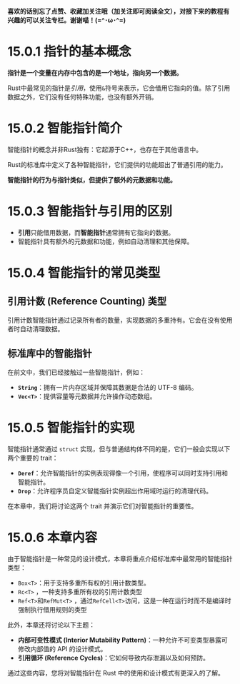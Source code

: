 **喜欢的话别忘了点赞、收藏加关注哦（加关注即可阅读全文），对接下来的教程有兴趣的可以关注专栏。谢谢喵！(=^･ω･^=)**
# 15.0.1 指针的基本概念
**指针是一个变量在内存中包含的是一个地址，指向另一个数据。**

Rust中最常见的指针是*引用*，使用`&`符号来表示，它会借用它指向的值。除了引用数据之外，它们没有任何特殊功能，也没有额外开销。

# 15.0.2 智能指针简介
智能指针的概念并非Rust独有：它起源于C++，也存在于其他语言中。

Rust的标准库中定义了各种智能指针，它们提供的功能超出了普通引用的能力。

**智能指针的行为与指针类似，但提供了额外的元数据和功能。**

# 15.0.3 智能指针与引用的区别
- **引用**只能借用数据，而**智能指针**通常拥有它指向的数据。
- 智能指针具有额外的元数据和功能，例如自动清理和其他保障。

# 15.0.4 智能指针的常见类型
## 引用计数 (Reference Counting) 类型
引用计数智能指针通过记录所有者的数量，实现数据的多重持有。它会在没有使用者时自动清理数据。

## 标准库中的智能指针
在前文中，我们已经接触过一些智能指针，例如：
- **`String`**：拥有一片内存区域并保障其数据是合法的 UTF-8 编码。
- **`Vec<T>`**：提供容量等元数据并允许操作动态数组。

# 15.0.5 智能指针的实现
智能指针通常通过 `struct` 实现，但与普通结构体不同的是，它们一般会实现以下两个重要的 trait：

- **`Deref`**：允许智能指针的实例表现得像一个引用，使程序可以同时支持引用和智能指针。
- **`Drop`**：允许程序员自定义智能指针实例超出作用域时运行的清理代码。

在本章中，我们将讨论这两个 trait 并演示它们对智能指针的重要性。

# 15.0.6 本章内容
由于智能指针是一种常见的设计模式，本章将重点介绍标准库中最常用的智能指针类型：

- `Box<T>`：用于支持多重所有权的引用计数类型。
- `Rc<T>` ，一种支持多重所有权的引用计数类型
- `Ref<T>`和`RefMut<T>` ，通过`RefCell<T>`访问，这是一种在运行时而不是编译时强制执行借用规则的类型

此外，本章还将讨论以下主题：
- **内部可变性模式 (Interior Mutability Pattern)**：一种允许不可变类型暴露可修改内部值的 API 的设计模式。
- **引用循环 (Reference Cycles)**：它如何导致内存泄漏以及如何预防。

通过这些内容，您将对智能指针在 Rust 中的使用和设计模式有更深入的了解。
